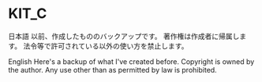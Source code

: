 # KIT_C
日本語
以前、作成したもののバックアップです。
著作権は作成者に帰属します。
法令等で許可されている以外の使い方を禁止します。

English
Here's a backup of what I've created before.
Copyright is owned by the author.
Any use other than as permitted by law is prohibited.
